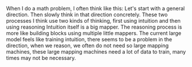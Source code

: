 When I do a math problem, I often think like this:
Let's start with a general direction. Then slowly think in that direction concretely.
These two processes I think use two kinds of thinking, first using intuition and then using reasoning
Intuition itself is a big mapper.
The reasoning process is more like building blocks using multiple little mappers.
The current large model feels like training intuition, there seems to be a problem in the direction, when we reason, we often do not need so large mapping machines, these large mapping machines need a lot of data to train, many times may not be necessary.